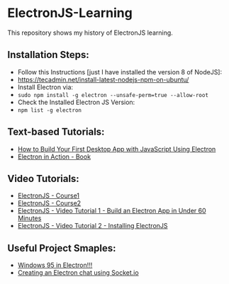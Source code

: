 # ElectronJS-Learning
This repository shows my history of ElectronJS learning.

## Installation Steps:
- Follow this Instructions [just I have installed the version 8 of NodeJS]:
- https://tecadmin.net/install-latest-nodejs-npm-on-ubuntu/
- Install Electron via:
- `sudo npm install -g electron --unsafe-perm=true --allow-root`
- Check the Installed Electron JS Version:
- `npm list -g electron`

## Text-based Tutorials: 
- [How to Build Your First Desktop App with JavaScript Using Electron](https://medium.freecodecamp.org/how-to-build-your-first-app-with-electron-41ebdb796930)
- [Electron in Action - Book](https://www.manning.com/books/electron-in-action)

## Video Tutorials:
- [ElectronJS - Course1](https://www.youtube.com/playlist?list=PLYxzS__5yYQmocPoLUiEAfD1cJNjhdQar)
- [ElectronJS - Course2](https://www.youtube.com/playlist?list=PLC3y8-rFHvwiCJD3WrAFUrIMkGVDE0uqW)
- [ElectronJS - Video Tutorial 1 - Build an Electron App in Under 60 Minutes](https://www.youtube.com/watch?v=kN1Czs0m1SU)  
- [ElectronJS - Video Tutorial 2 - Installing ElectronJS](https://www.youtube.com/watch?v=5NQ-NbjLLMw)  

## Useful Project Smaples:
- [Windows 95 in Electron!!!](https://github.com/felixrieseberg/windows95)
- [Creating an Electron chat using Socket.io](http://luiseduardobrito.com/blog/creating-electron-chat-using-socket-io)

